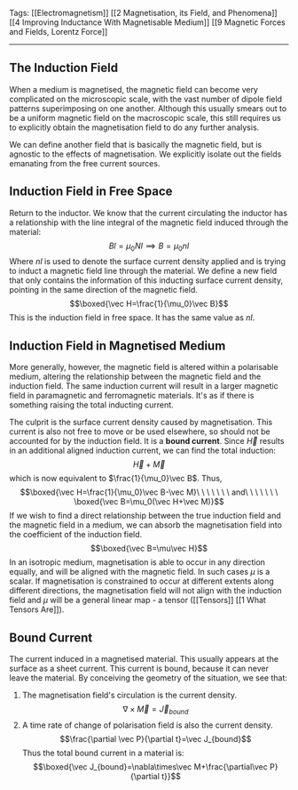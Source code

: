 Tags: [[Electromagnetism]] [[2 Magnetisation, its Field, and Phenomena]] [[4 Improving Inductance With Magnetisable Medium]] [[9 Magnetic Forces and Fields, Lorentz Force]]
___
## The Induction Field
When a medium is magnetised, the magnetic field can become very complicated on the microscopic scale, with the vast number of dipole field patterns superimposing on one another. Although this usually smears out to be a uniform magnetic field on the macroscopic scale, this still requires us to explicitly obtain the magnetisation field to do any further analysis. 

We can define another field that is basically the magnetic field, but is agnostic to the effects of magnetisation. We explicitly isolate out the fields emanating from the free current sources. 
## Induction Field in Free Space
Return to the inductor. We know that the current circulating the inductor has a relationship with the line integral of the magnetic field induced through the material: 
$$Bl=\mu_0NI\implies B=\mu_0nI$$
Where $nI$ is used to denote the surface current density applied and is trying to induct a magnetic field line through the material. We define a new field that only contains the information of this inducting surface current density, pointing in the same direction of the magnetic field. 
$$\boxed{\vec H=\frac{1}{\mu_0}\vec B}$$
This is the induction field in free space. It has the same value as $nI$. 
## Induction Field in Magnetised Medium
More generally, however, the magnetic field is altered within a polarisable medium, altering the relationship between the magnetic field and the induction field. The same induction current will result in a larger magnetic field in paramagnetic and ferromagnetic materials. It's as if there is something raising the total inducting current. 

The culprit is the surface current density caused by magnetisation. This current is also not free to move or be used elsewhere, so should not be accounted for by the induction field. It is a **bound current**. Since $\vec H$ results in an additional aligned induction current, we can find the total induction:
$$\vec H+\vec M$$
which is now equivalent to $\frac{1}{\mu_0}\vec B$. Thus,
$$\boxed{\vec H=\frac{1}{\mu_0}\vec B-\vec M}\ \ \ \ \ \ \ and\ \ \ \ \ \ \ \boxed{\vec B=\mu_0(\vec H+\vec M)}$$
If we wish to find a direct relationship between the true induction field and the magnetic field in a medium, we can absorb the magnetisation field into the coefficient of the induction field. 
$$\boxed{\vec B=\mu\vec H}$$
In an isotropic medium, magnetisation is able to occur in any direction equally, and will be aligned with the magnetic field. In such cases $\mu$ is a scalar. If magnetisation is constrained to occur at different extents along different directions, the magnetisation field will not align with the induction field and $\mu$ will be a general linear map - a tensor ([[Tensors]] [[1 What Tensors Are]]). 
## Bound Current
The current induced in a magnetised material. This usually appears at the surface as a sheet current. This current is bound, because it can never leave the material. By conceiving the geometry of the situation, we see that: 
1. The magnetisation field's circulation is the current density. $$\nabla\times\vec M=\vec J_{bound}$$
2. A time rate of change of polarisation field is also the current density. $$\frac{\partial \vec P}{\partial t}=\vec J_{bound}$$
Thus the total bound current in a material is:
$$\boxed{\vec J_{bound}=\nabla\times\vec M+\frac{\partial\vec P}{\partial t}}$$
